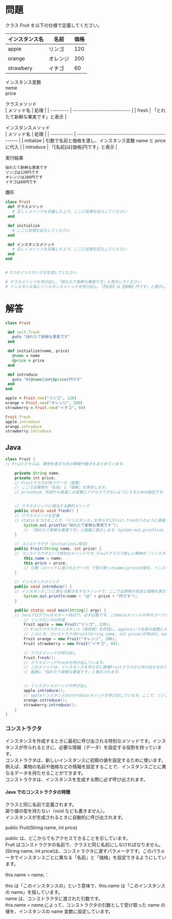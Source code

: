 # 問題

クラス Fruit を以下の仕様で定義してください。

| インスタンス名 | 名前     | 価格 |
| -------------- | -------- | ---- |
| apple          | リンゴ   | 120  |
| orange         | オレンジ | 200  |
| strawbery      | イチゴ   | 60   |

インスタンス変数  
neme  
price

クラスメソッド  
| メソッド名 | 処理 |
| --------- | ---------------------------- |
| fresh | 「とれたて新鮮な果実です」と表示 |

インスタンスメソッド  
| メソッド名 | 処理 |
| ----------- | ------------------------------------------------- |
| initialize | 引数で名前と価格を渡し、インスタンス変数 name と price に代入 |
| introduce | 「[名前]は[価格]円です」と表示 |

実行結果

```ruby
採れたて新鮮な果実です
リンゴは120円です
オレンジは200円です
イチゴは60円です
```

雛形

```ruby
class Fruit
 def クラスメソッド
   # 正しくメソッドを定義した上で、ここに処理を記入してください
 end

 def initialize
   # ここに処理を記入してください
 end

 def インスタンスメソッド
   # 正しくメソッドを定義した上で、ここに処理を記入してください
 end
end


# 3つのインスタンスを生成してください

# クラスメソッドを呼び出し、「採れたて新鮮な果実です」と表示してください
# インスタンス毎にインスタンスメソッドを呼び出し、「【名前】は【価格】円です」と表示してください

```

# 解答

```ruby
class Fruit

 def self.fresh
   puts "採れたて新鮮な果実です"
 end

 def initialize(name, price)
   @name = name
   @price = price
 end

 def introduce
   puts "#{@name}は#{@price}円です"
 end
end

apple = Fruit.new("リンゴ", 120)
orange = Fruit.new("オレンジ", 200)
strawberry = Fruit.new("イチゴ", 60)

Fruit.fresh
apple.introduce
orange.introduce
strawberry.introduce
```

## Java

```java
class Fruit {
// Fruitクラスは、果物を表すための情報や動きをまとめています。

    private String name;
    private int price;
    // Fruitクラスが持つデータ（変数）
    // ここでは果物の「名前」と「価格」を保存します。
    // privateは、外部から直接この変数にアクセスできないようにするための指定です。


    // クラスメソッドに相当する静的メソッド
    public static void fresh() {
    // クラスメソッドを定義
    // staticをつけることで、「インスタンス」を作らずにFruit.fresh()のように直接クラスから呼び出せるようになります。
        System.out.println("採れたて新鮮な果実です");
        // 「採れたて新鮮な果実です」と画面に表示します。System.out.printlnは、文字を表示するJavaの標準的な方法です。
    }

    // コンストラクタ（initializeに相当）
    public Fruit(String name, int price) {
    // コンストラクタという特別なメソッドです。Fruitクラスで新しい果物の「インスタンス」を作るときに呼ばれ、名前と価格を設定します。
        this.name = name;
        this.price = price;
        // 引数（メソッドに渡されたデータ）で受け取ったnameとpriceの値を、インスタンスのnameとpriceに代入しています。thisは「このインスタンスの」という意味で使います。
    }

    // インスタンスメソッド
    public void introduce() {
    // インスタンスごとに異なる動きをするメソッドで、ここでは果物の名前と価格を表示します。
        System.out.println(name + "は" + price + "円です");
    }

    public static void main(String[] args) {
    // Javaプログラムのスタート地点で、必ず必要です。このmainメソッドの中のコードが順番に実行されます。
        // インスタンスの作成
        Fruit apple = new Fruit("リンゴ", 120);
        // Fruitクラスのインスタンス（具体例）を作成し、appleという名前の変数に入れています。
        // このとき、コンストラクタFruit(String name, int price)が呼ばれ、nameには「リンゴ」、priceには120が設定されます。
        Fruit orange = new Fruit("オレンジ", 200);
        Fruit strawberry = new Fruit("イチゴ", 60);

        // クラスメソッドの呼び出し
        Fruit.fresh();
        // クラスメソッドfreshを呼び出しています。
        // このメソッドは、インスタンスを作らずに直接Fruitクラスから呼び出せるので、クラス名をそのまま使っています。
        // 画面に「採れたて新鮮な果実です」と表示されます。


        // インスタンスメソッドの呼び出し
        apple.introduce();
        // appleインスタンスのintroduceメソッドを呼び出しています。ここで、リンゴの名前と価格が使われて「リンゴは120円です」と表示されます。
        orange.introduce();
        strawberry.introduce();
    }
}

```

### コンストラクタ

インスタンスを作成するときに最初に呼び出される特別なメソッドです。インスタンスが作られるときに、必要な情報（データ）を設定する役割を持っています。  
コンストラクタは、新しいインスタンスに初期の値を設定するために使います。  
例えば、果物の名前や価格などの情報を設定することで、インスタンスごとに異なるデータを持たせることができます。  
コンストラクタは、インスタンスを生成する際に必ず呼び出されます。

#### Java でのコンストラクタの特徴

クラスと同じ名前で定義されます。  
戻り値の型を持たない（void なども書きません）。  
インスタンスが生成されるときに自動的に呼び出されます。

public Fruit(String name, int price)

public は、どこからでもアクセスできることを示しています。  
Fruit はコンストラクタの名前で、クラスと同じ名前にしなければなりません。  
(String name, int price)は、コンストラクタに渡すパラメータです。このパラメータでインスタンスごとに異なる「名前」と「価格」を設定できるようにしています。

this.name = name;：

this は「このインスタンスの」という意味で、this.name は「このインスタンスの name」を指しています。  
name は、コンストラクタに渡された引数です。  
this.name = name;によって、コンストラクタの引数として受け取った name の値を、インスタンスの name 変数に設定しています。
